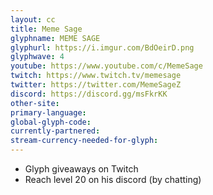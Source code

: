 ```yaml
---
layout: cc
title: Meme Sage
glyphname: MEME SAGE
glyphurl: https://i.imgur.com/BdOeirD.png
glyphwave: 4
youtube: https://www.youtube.com/c/MemeSage
twitch: https://www.twitch.tv/memesage
twitter: https://twitter.com/MemeSageZ
discord: https://discord.gg/msFkrKK
other-site: 
primary-language: 
global-glyph-code: 
currently-partnered: 
stream-currency-needed-for-glyph: 
---
```

* Glyph giveaways on Twitch
* Reach level 20 on his discord (by chatting)
